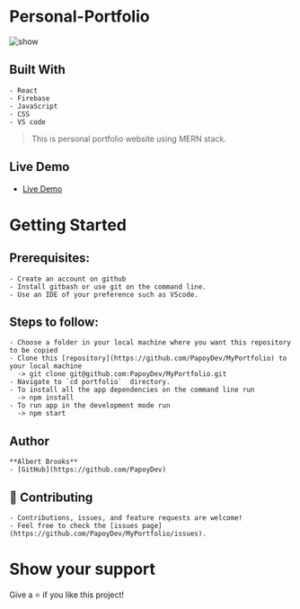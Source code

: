 # Personal-Portfolio
![show](https://user-images.githubusercontent.com/131745544/235319466-c1e14716-cd28-4f06-8192-a38c3ee47b0c.png)

  ## Built With
    - React
    - Firebase
    - JavaScript
    - CSS
    - VS code

  > This is personal portfolio website using MERN stack.
  ## Live Demo
  - [Live Demo](https://papoy-dev.web.app/)

# Getting Started
  ## Prerequisites:
    - Create an account on github
    - Install gitbash or use git on the command line.
    - Use an IDE of your preference such as VScode.

  ## Steps to follow:
    - Choose a folder in your local machine where you want this repository to be copied
    - Clone this [repository](https://github.com/PapoyDev/MyPortfolio) to your local machine 
      -> git clone git@github.com:PapoyDev/MyPortfolio.git
    - Navigate to `cd portfolio`  directory.
    - To install all the app dependencies on the command line run
      -> npm install
    - To run app in the development mode run 
      -> npm start

  ## Author
    **Albert Brooks**
    - [GitHub](https://github.com/PapoyDev)

  ## 🤝 Contributing
    - Contributions, issues, and feature requests are welcome!
    - Feel free to check the [issues page](https://github.com/PapoyDev/MyPortfolio/issues).

# Show your support
  Give a ⭐ if you like this project!
